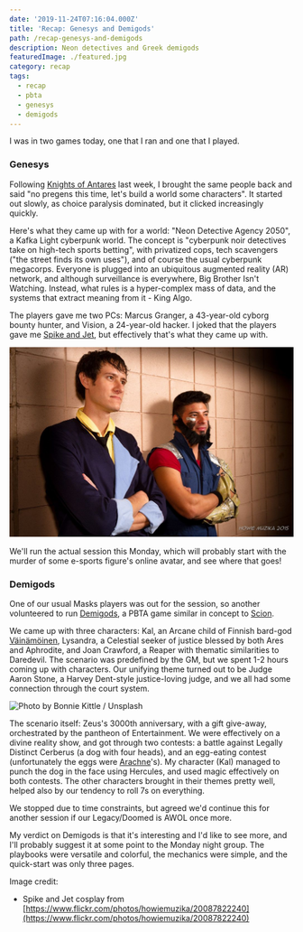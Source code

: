 ```yaml
---
date: '2019-11-24T07:16:04.000Z'
title: 'Recap: Genesys and Demigods'
path: /recap-genesys-and-demigods
description: Neon detectives and Greek demigods
featuredImage: ./featured.jpg
category: recap
tags:
  - recap
  - pbta
  - genesys
  - demigods
---
```

    


I was in two games today, one that I ran and one that I played.

### Genesys

Following [Knights of Antares](/recap-knights-of-antares/) last week, I brought the same people back and said "no pregens this time, let's build a world some characters". It started out slowly, as choice paralysis dominated, but it clicked increasingly quickly.

Here's what they came up with for a world: "Neon Detective Agency 2050", a Kafka Light cyberpunk world. The concept is "cyberpunk noir detectives take on high-tech sports betting", with privatized cops, tech scavengers ("the street finds its own uses"), and of course the usual cyberpunk megacorps. Everyone is plugged into an ubiquitous augmented reality (AR) network, and although surveillance is everywhere, Big Brother Isn't Watching. Instead, what rules is a hyper-complex mass of data, and the systems that extract meaning from it - King Algo.

The players gave me two PCs: Marcus Granger, a 43-year-old cyborg bounty hunter, and Vision, a 24-year-old hacker. I joked that the players gave me [Spike and Jet](https://www.deviantart.com/macerider/art/Cowboy-Bebop-Spike-and-Jet-452476474), but effectively that's what they came up with.

![](20087822240_6583fdc9f6_b.jpg)

We'll run the actual session this Monday, which will probably start with the murder of some e-sports figure's online avatar, and see where that goes!

### Demigods

One of our usual Masks players was out for the session, so another volunteered to run [Demigods](https://demigodspbta.com/), a PBTA game similar in concept to [Scion](https://en.wikipedia.org/wiki/Scion_(role-playing_game)).

We came up with three characters: Kal, an Arcane child of Finnish bard-god [Väinämöinen](https://en.wikipedia.org/wiki/V%C3%A4in%C3%A4m%C3%B6inen), Lysandra, a Celestial seeker of justice blessed by both Ares and Aphrodite, and Joan Crawford, a Reaper with thematic similarities to Daredevil. The scenario was predefined by the GM, but we spent 1-2 hours coming up with characters. Our unifying theme turned out to be Judge Aaron Stone, a Harvey Dent-style justice-loving judge, and we all had some connection through the court system.

![Photo by <a href="https://unsplash.com/@bonniekdesign?utm_source=ghost&utm_medium=referral&utm_campaign=api-credit">Bonnie Kittle</a> / <a href="https://unsplash.com/?utm_source=ghost&utm_medium=referral&utm_campaign=api-credit">Unsplash</a>](https://images.unsplash.com/photo-1536439372037-e341d08dedf3?ixlib=rb-1.2.1&q=80&fm=jpg&crop=entropy&cs=tinysrgb&w=2000&fit=max&ixid=eyJhcHBfaWQiOjExNzczfQ)

The scenario itself: Zeus's 3000th anniversary, with a gift give-away, orchestrated by the pantheon of Entertainment. We were effectively on a divine reality show, and got through two contests: a battle against Legally Distinct Cerberus (a dog with four heads), and an egg-eating contest (unfortunately the eggs were [Arachne](https://en.wikipedia.org/wiki/Arachne)'s). My character (Kal) managed to punch the dog in the face using Hercules, and used magic effectively on both contests. The other characters brought in their themes pretty well, helped also by our tendency to roll 7s on everything.

We stopped due to time constraints, but agreed we'd continue this for another session if our Legacy/Doomed is AWOL once more.

My verdict on Demigods is that it's interesting and I'd like to see more, and I'll probably suggest it at some point to the Monday night group. The playbooks were versatile and colorful, the mechanics were simple, and the quick-start was only three pages.

Image credit:

* Spike and Jet cosplay from [https://www.flickr.com/photos/howiemuzika/20087822240](https://www.flickr.com/photos/howiemuzika/20087822240)


    